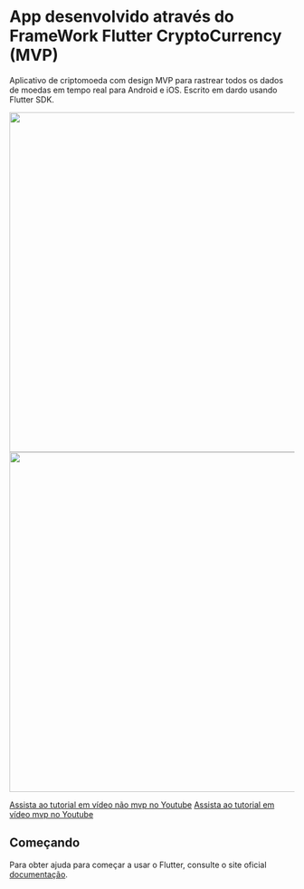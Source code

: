 # App desenvolvido através do FrameWork Flutter CryptoCurrency (MVP)

Aplicativo de criptomoeda com design MVP para rastrear todos os dados de moedas em tempo real para Android e iOS. Escrito em dardo usando Flutter SDK.

<img src="iphone.png" height="600em" /><img src="android.png" height="600em" />

[Assista ao tutorial em vídeo não mvp no Youtube](https://youtu.be/cPlaYS4eqe4)
[Assista ao tutorial em vídeo mvp no Youtube](https://youtu.be/I2AgSDAEZSE)

## Começando

Para obter ajuda para começar a usar o Flutter, consulte o site oficial
[documentação](https://flutter.io/).
